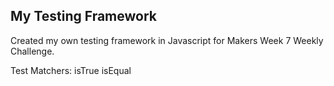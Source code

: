 ## My Testing Framework
 
 
Created my own testing framework in Javascript for Makers Week 7 Weekly Challenge.

Test Matchers:
isTrue
isEqual
